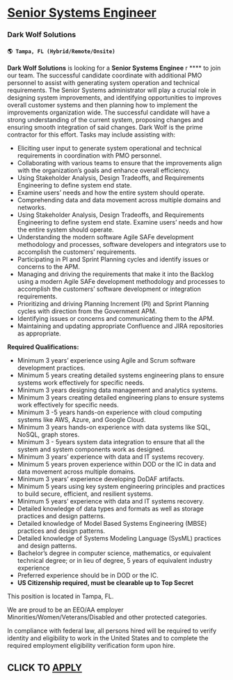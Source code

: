# [Senior Systems Engineer](https://www.remotewlb.com/apply/senior-systems-engineer-123803)  
### Dark Wolf Solutions  
#### `🌎 Tampa, FL (Hybrid/Remote/Onsite) `  

**Dark Wolf Solutions** is looking for a **Senior Systems Enginee** r **** to join our team. The successful candidate coordinate with additional PMO personnel to assist with generating system operation and technical requirements. The Senior Systems administrator will play a crucial role in designing system improvements, and identifying opportunities to improves overall customer systems and then planning how to implement the improvements organization wide. The successful candidate will have a strong understanding of the current system, proposing changes and ensuring smooth integration of said changes. Dark Wolf is the prime contractor for this effort. Tasks may include assisting with:

  * Eliciting user input to generate system operational and technical requirements in coordination with PMO personnel.
  * Collaborating with various teams to ensure that the improvements align with the organization’s goals and enhance overall efficiency.
  * Using Stakeholder Analysis, Design Tradeoffs, and Requirements Engineering to define system end state.
  * Examine users’ needs and how the entire system should operate.
  * Comprehending data and data movement across multiple domains and networks.
  * Using Stakeholder Analysis, Design Tradeoffs, and Requirements Engineering to define system end state. Examine users’ needs and how the entire system should operate.
  * Understanding the modern software Agile SAFe development methodology and processes, software developers and integrators use to accomplish the customers’ requirements.
  * Participating in PI and Sprint Planning cycles and identify issues or concerns to the APM.
  * Managing and driving the requirements that make it into the Backlog using a modern Agile SAFe development methodology and processes to accomplish the customers’ software development or integration requirements.
  * Prioritizing and driving Planning Increment (PI) and Sprint Planning cycles with direction from the Government APM.
  * Identifying issues or concerns and communicating them to the APM.
  * Maintaining and updating appropriate Confluence and JIRA repositories as appropriate.

**Required Qualifications:**

  * Minimum 3 years’ experience using Agile and Scrum software development practices.
  * Minimum 5 years creating detailed systems engineering plans to ensure systems work effectively for specific needs.
  * Minimum 3 years designing data management and analytics systems.
  * Minimum 3 years creating detailed engineering plans to ensure systems work effectively for specific needs.
  * Minimum 3 -5 years hands-on experience with cloud computing systems like AWS, Azure, and Google Cloud.
  * Minimum 3 years hands-on experience with data systems like SQL, NoSQL, graph stores.
  * Minimum 3 - 5years system data integration to ensure that all the system and system components work as designed.
  * Minimum 3 years’ experience with data and IT systems recovery.
  * Minimum 5 years proven experience within DOD or the IC in data and data movement across multiple domains.
  * Minimum 3 years’ experience developing DoDAF artifacts.
  * Minimum 5 years using key system engineering principles and practices to build secure, efficient, and resilient systems.
  * Minimum 5 years’ experience with data and IT systems recovery.
  * Detailed knowledge of data types and formats as well as storage practices and design patterns.
  * Detailed knowledge of Model Based Systems Engineering (MBSE) practices and design patterns.
  * Detailed knowledge of Systems Modeling Language (SysML) practices and design patterns.
  * Bachelor’s degree in computer science, mathematics, or equivalent technical degree; or in lieu of degree, 5 years of equivalent industry experience
  * Preferred experience should be in DOD or the IC.
  * **US Citizenship required, must be clearable up to Top Secret**

This position is located in Tampa, FL.

We are proud to be an EEO/AA employer Minorities/Women/Veterans/Disabled and other protected categories.  
  
In compliance with federal law, all persons hired will be required to verify identity and eligibility to work in the United States and to complete the required employment eligibility verification form upon hire.

  
## CLICK TO [APPLY](https://www.remotewlb.com/apply/senior-systems-engineer-123803)

